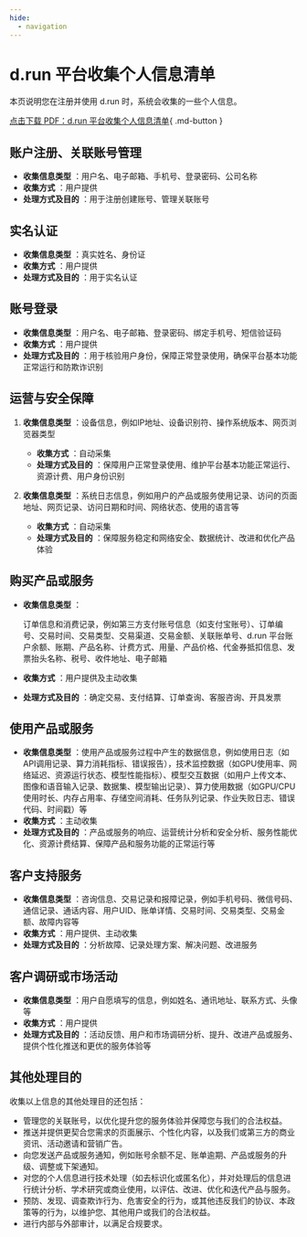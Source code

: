 ```yaml
---
hide:
  - navigation
---
```


# d.run 平台收集个人信息清单

本页说明您在注册并使用 d.run 时，系统会收集的一些个人信息。

[点击下载 PDF：d.run 平台收集个人信息清单](./attach/personal-info.pdf){ .md-button }

## 账户注册、关联账号管理

- **收集信息类型** ：用户名、电子邮箱、手机号、登录密码、公司名称  
- **收集方式** ：用户提供  
- **处理方式及目的** ：用于注册创建账号、管理关联账号  

## 实名认证

- **收集信息类型** ：真实姓名、身份证  
- **收集方式** ：用户提供  
- **处理方式及目的** ：用于实名认证  

## 账号登录

- **收集信息类型** ：用户名、电子邮箱、登录密码、绑定手机号、短信验证码  
- **收集方式** ：用户提供  
- **处理方式及目的** ：用于核验用户身份，保障正常登录使用，确保平台基本功能正常运行和防欺诈识别

## 运营与安全保障

1. **收集信息类型** ：设备信息，例如IP地址、设备识别符、操作系统版本、网页浏览器类型

    - **收集方式** ：自动采集  
    - **处理方式及目的** ：保障用户正常登录使用、维护平台基本功能正常运行、资源计费、用户身份识别

1. **收集信息类型** ：系统日志信息，例如用户的产品或服务使用记录、访问的页面地址、网页记录、访问日期和时间、网络状态、使用的语言等

    - **收集方式** ：自动采集  
    - **处理方式及目的** ：保障服务稳定和网络安全、数据统计、改进和优化产品体验

## 购买产品或服务

- **收集信息类型** ：
  
    订单信息和消费记录，例如第三方支付账号信息（如支付宝账号）、订单编号、交易时间、交易类型、交易渠道、交易金额、关联账单号、d.run 平台账户余额、账期、产品名称、计费方式、用量、产品价格、代金券抵扣信息、发票抬头名称、税号、收件地址、电子邮箱

- **收集方式** ：用户提供及主动收集  
- **处理方式及目的** ：确定交易、支付结算、订单查询、客服咨询、开具发票

## 使用产品或服务

- **收集信息类型** ：使用产品或服务过程中产生的数据信息，例如使用日志（如API调用记录、算力消耗指标、错误报告），技术监控数据（如GPU使用率、网络延迟、资源运行状态、模型性能指标）、模型交互数据（如用户上传文本、图像和语音输入记录、数据集、模型输出记录）、算力使用数据（如GPU/CPU使用时长、内存占用率、存储空间消耗、任务队列记录、作业失败日志、错误代码、时间戳）等
- **收集方式** ：主动收集  
- **处理方式及目的** ：产品或服务的响应、运营统计分析和安全分析、服务性能优化、资源计费结算、保障产品和服务功能的正常运行等

## 客户支持服务

- **收集信息类型** ：咨询信息、交易记录和报障记录，例如手机号码、微信号码、通信记录、通话内容、用户UID、账单详情、交易时间、交易类型、交易金额、故障内容等
- **收集方式** ：用户提供、主动收集
- **处理方式及目的** ：分析故障、记录处理方案、解决问题、改进服务

## 客户调研或市场活动

- **收集信息类型** ：用户自愿填写的信息，例如姓名、通讯地址、联系方式、头像等
- **收集方式** ：用户提供
- **处理方式及目的** ：活动反馈、用户和市场调研分析、提升、改进产品或服务、提供个性化推送和更优的服务体验等

## 其他处理目的

收集以上信息的其他处理目的还包括：

- 管理您的关联账号，以优化提升您的服务体验并保障您与我们的合法权益。
- 推送并提供更契合您需求的页面展示、个性化内容，以及我们或第三方的商业资讯、活动邀请和营销广告。
- 向您发送产品或服务通知，例如账号余额不足、账单逾期、产品或服务的升级、调整或下架通知。
- 对您的个人信息进行技术处理（如去标识化或匿名化），并对处理后的信息进行统计分析、学术研究或商业使用，以评估、改进、优化和迭代产品与服务。
- 预防、发现、调查欺诈行为、危害安全的行为，或其他违反我们的协议、本政策等的行为，以维护您、其他用户或我们的合法权益。
- 进行内部与外部审计，以满足合规要求。
